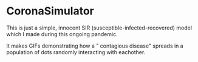 # CoronaSimulator
This is just a simple, innocent SIR (susceptible-infected-recovered) model which I made during this ongoing pandemic. 

It makes GIFs demonstrating how a " contagious disease" spreads in a population of dots randomly interacting with eachother.
